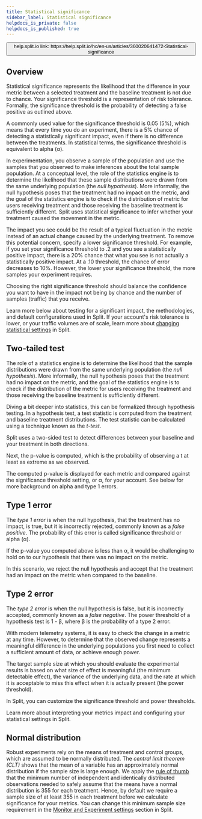 ```yaml
---
title: Statistical significance
sidebar_label: Statistical significance
helpdocs_is_private: false
helpdocs_is_published: true
---
```


<p>
  <button style={{borderRadius:'8px', border:'1px', fontFamily:'Courier New', fontWeight:'800', textAlign:'left'}}> help.split.io link: https://help.split.io/hc/en-us/articles/360020641472-Statistical-significance </button>
</p>

## Overview
 
Statistical significance represents the likelihood that the difference in your metric between a selected treatment and the baseline treatment is not due to chance. Your significance threshold is a representation of risk tolerance. Formally, the significance threshold is the probability of detecting a false positive as outlined above.

A commonly used value for the significance threshold is 0.05 (5%), which means that every time you do an experiment, there is a 5% chance of detecting a statistically significant impact, even if there is no difference between the treatments. In statistical terms, the significance threshold is equivalent to alpha (α).

In experimentation, you observe a sample of the population and use the samples that you observed to make inferences about the total sample population. At a conceptual level, the role of the statistics engine is to determine the likelihood that these sample distributions were drawn from the same underlying population (the *null hypothesis*). More informally, the null hypothesis poses that the treatment had no impact on the metric, and the goal of the statistics engine is to check if the distribution of metric for users receiving treatment and those receiving the baseline treatment is sufficiently different. Split uses statistical significance to infer whether your treatment caused the movement in the metric.

The impact you see could be the result of a typical fluctuation in the metric instead of an actual change caused by the underlying treatment. To remove this potential concern, specify a lower significance threshold. For example, if you set your significance threshold to .2 and you see a statistically positive impact, there is a 20% chance that what you see is not actually a statistically positive impact. At a .10 threshold, the chance of error decreases to 10%. However, the lower your significance threshold, the more samples your experiment requires. 

Choosing the right significance threshold should balance the confidence you want to have in the impact not being by chance and the number of samples (traffic) that you receive.

Learn more below about testing for a significant impact, the methodologies, and default configurations used in Split. If your account's risk tolerance is lower, or your traffic volumes are of scale, learn more about [changing statistical settings](https://help.split.io/hc/en-us/articles/360020640752) in Split.


## Two-tailed test
 
The role of a statistics engine is to determine the likelihood that the sample distributions were drawn from the same underlying population (the *null hypothesis*). More informally, the null hypothesis poses that the treatment had no impact on the metric, and the goal of the statistics engine is to check if the distribution of the metric for users receiving the treatment and those receiving the baseline treatment is sufficiently different.

Diving a bit deeper into statistics, this can be formalized through hypothesis testing. In a hypothesis test, a test statistic is computed from the treatment and baseline treatment distributions. The test statistic can be calculated using a technique known as the *t-test*. 

Split uses a two-sided test to detect differences between your baseline and your treatment in both directions.

Next, the p-value is computed, which is the probability of observing a t at least as extreme as we observed.

The computed p-value is displayed for each metric and compared against the significance threshold setting, or α, for your account. See below for more background on alpha and type 1 errors. 

## Type 1 error
 
The *type 1 error* is when the null hypothesis, that the treatment has no impact, is true, but it is incorrectly rejected, commonly known as a *false positive*. The probability of this error is called significance threshold or alpha (α).

If the p-value you computed above is less than α, it would be challenging to hold on to our hypothesis that there was no impact on the metric. 

In this scenario, we reject the null hypothesis and accept that the treatment had an impact on the metric when compared to the baseline.

## Type 2 error
 
The *type 2 error* is when the null hypothesis is false, but it is incorrectly accepted, commonly known as a *false negative*. The power threshold of a hypothesis test is 1 - β, where β is the probability of a type 2 error.

With modern telemetry systems, it is easy to check the change in a metric at any time. However, to determine that the observed change represents a meaningful difference in the underlying populations you first need to collect a sufficient amount of data, or achieve enough power.

The target sample size at which you should evaluate the experimental results is based on what size of effect is meaningful (the minimum detectable effect), the variance of the underlying data, and the rate at which it is acceptable to miss this effect when it is actually present (the power threshold). 

In Split, you can customize the significance threshold and power thresholds.

Learn more about interpreting your metrics impact and configuring your statistical settings in Split.

## Normal distribution
 
Robust experiments rely on the means of treatment and control groups, which are assumed to be normally distributed. The *central limit theorem (CLT)* shows that the mean of a variable has an approximately normal distribution if the sample size is large enough. We apply the [rule of thumb](http://bit.ly/expRulesOfThumb) that the minimum number of independent and identically distributed observations needed to safely assume that the means have a normal distribution is 355 for each treatment. Hence, by default we require a sample size of at least 355 in each treatment before we calculate significance for your metrics. You can change this minimum sample size requirement in the [Monitor and Experiment settings](https://help.split.io/hc/en-us/articles/360020640752-Monitor-and-experiment-settings) section in Split.